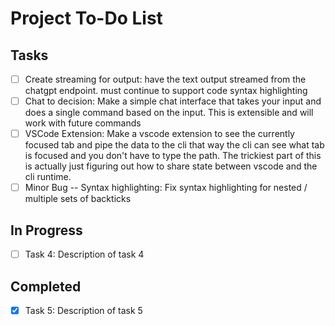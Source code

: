 # Project To-Do List

## Tasks

- [ ] Create streaming for output: have the text output streamed from the chatgpt endpoint. must continue to support code syntax highlighting
- [ ] Chat to decision: Make a simple chat interface that takes your input and does a single command based on the input. This is extensible and will work with future commands
- [ ] VSCode Extension: Make a vscode extension to see the currently focused tab and pipe the data to the cli that way the cli can see what tab is focused and you don't have to type the path. The trickiest part of this is actually just figuring out how to share state between vscode and the cli runtime. 
- [ ] Minor Bug -- Syntax highlighting: Fix syntax highlighting for nested / multiple sets of backticks

## In Progress

- [ ] Task 4: Description of task 4

## Completed

- [x] Task 5: Description of task 5